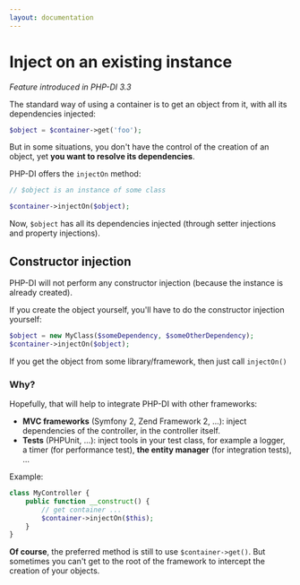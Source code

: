 ```yaml
---
layout: documentation
---
```


# Inject on an existing instance

*Feature introduced in PHP-DI 3.3*

The standard way of using a container is to get an object from it, with all its dependencies injected:

```php
$object = $container->get('foo');
```

But in some situations, you don't have the control of the creation of an object, yet **you want to resolve its dependencies**.

PHP-DI offers the `injectOn` method:

```php
// $object is an instance of some class

$container->injectOn($object);
```

Now, `$object` has all its dependencies injected (through setter injections and property injections).


## Constructor injection

PHP-DI will not perform any constructor injection (because the instance is already created).

If you create the object yourself, you'll have to do the constructor injection yourself:

```php
$object = new MyClass($someDependency, $someOtherDependency);
$container->injectOn($object);
```

If you get the object from some library/framework, then just call `injectOn()`


### Why?

Hopefully, that will help to integrate PHP-DI with other frameworks:

- **MVC frameworks** (Symfony 2, Zend Framework 2, …): inject dependencies of the controller, in the controller itself.
- **Tests** (PHPUnit, …): inject tools in your test class, for example a logger, a timer (for performance test), **the entity manager** (for integration tests), …

Example:

```php
class MyController {
    public function __construct() {
        // get container ...
        $container->injectOn($this);
    }
}
```

**Of course**, the preferred method is still to use `$container->get()`. But sometimes you can't get to the root of the framework to intercept the creation of your objects.
